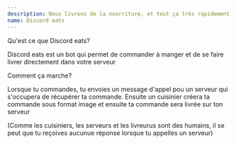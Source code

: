 ```yaml
---
description: Nous livrons de la nourriture, et tout ça très rapidement
name: Discord eats
---
```


Qu'est ce que Discord eats?

Discord eats est un bot qui permet de commander à manger et de se faire livrer directement dans votre serveur

Comment ça marche?

Lorsque tu commandes, tu envoies un message d'appel pou un serveur qui s'occupera de récupérer ta commande.
Ensuite un cuisinier créera ta commande sous format image et ensuite ta commande sera livrée sur ton serveur


(Comme les cuisiniers, les serveurs et les livreurus sont des humains, il se peut que tu reçoives aucunue réponse lorsque tu appelles un serveur)
